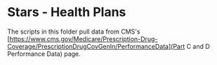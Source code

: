 # Stars - Health Plans

The scripts in this folder pull data from CMS's 
[https://www.cms.gov/Medicare/Prescription-Drug-Coverage/PrescriptionDrugCovGenIn/PerformanceData](Part C and D Performance Data) page.
